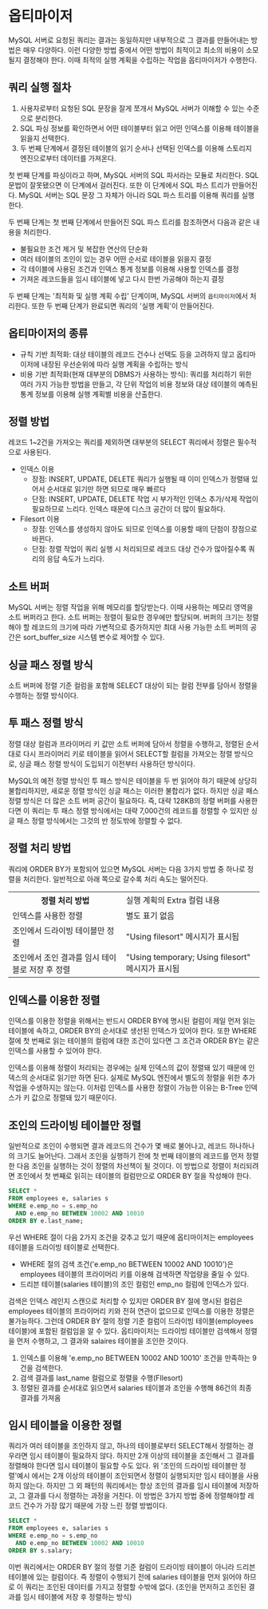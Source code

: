 # 옵티마이저
MySQL 서버로 요청된 쿼리는 결과는 동일하지만 내부적으로 그 결과를 만들어내는 방법은 매우 다양하다.
이런 다양한 방법 중에서 어떤 방법이 최적이고 최소의 비용이 소모될지 결정해야 한다. 이때 최적의 실행 계획을 수립하는 작업을 옵티마이저가 수행한다.

## 쿼리 실행 절차
1. 사용자로부터 요청된 SQL 문장을 잘게 쪼개서 MySQL 서버가 이해할 수 있는 수준으로 분리한다.
2. SQL 파싱 정보를 확인하면서 어떤 테이블부터 읽고 어떤 인덱스를 이용해 테이블을 읽을지 선택한다.
3. 두 번째 단계에서 결정된 테이블의 읽기 순서나 선택된 인덱스를 이용해 스토리지 엔진으로부터 데이터를 가져온다.

첫 번째 단계를 파싱이라고 하며, MySQL 서버의 SQL 파서라는 모듈로 처리한다. SQL 문법이 잘못됐으면 이 단계에서 걸러진다. 또한 이 단계에서
SQL 파스 트리가 만들어진다. MySQL 서버는 SQL 문장 그 자체가 아니라 SQL 파스 트리를 이용해 쿼리를 실행한다.

두 번째 단계는 첫 번째 단계에서 만들어진 SQL 파스 트리를 참조하면서 다음과 같은 내용을 처리한다.
- 불필요한 조건 제거 및 복잡한 연산의 단순화
- 여러 테이블의 조인이 있는 경우 어떤 순서로 테이블을 읽을지 결정
- 각 테이블에 사용된 조건과 인덱스 통계 정보를 이용해 사용할 인덱스를 결정
- 가져온 레코드들을 임시 테이블에 넣고 다시 한번 가공해야 하는지 결정

두 번째 단계는 '최적화 및 실행 계획 수립' 단계이며, MySQL 서버의 `옵티마이저`에서 처리한다. 또한 두 번째 단계가 완료되면 쿼리의 '실행 계획'이 만들어진다.

## 옵티마이저의 종류
- 규칙 기반 최적화: 대상 테이블의 레코드 건수나 선택도 등을 고려하지 않고 옵티마이저에 내장된 우선순위에 따라 실행 계획을 수립하는 방식
- 비용 기반 최적화(현재 대부분의 DBMS가 사용하는 방식): 쿼리를 처리하기 위한 여러 가지 가능한 방법을 만들고, 각 단위 작업의 비용 정보와 대상 테이블의
예측된 통계 정보를 이용해 실행 계획별 비용을 산출한다.

## 정렬 방법
레코드 1~2건을 가져오는 쿼리를 제외하면 대부분의 SELECT 쿼리에서 정렬은 필수적으로 사용된다.

- 인덱스 이용
  - 장점: INSERT, UPDATE, DELETE 쿼리가 실행될 때 이미 인덱스가 정렬돼 있어서 순서대로 읽기만 하면 되므로 매우 빠르다
  - 단점: INSERT, UPDATE, DELETE 작업 시 부가적인 인덱스 추가/삭제 작업이 필요하므로 느리다. 인덱스 때문에 디스크 공간이 더 많이 필요하다.
- Filesort 이용
  - 장점: 인덱스를 생성하지 않아도 되므로 인덱스를 이용할 때의 단점이 장점으로 바뀐다.
  - 단점: 정렬 작업이 쿼리 실행 시 처리되므로 레코드 대상 건수가 많아질수록 쿼리의 응답 속도가 느리다.

## 소트 버퍼
MySQL 서버는 정렬 작업을 위해 메모리를 할당받는다. 이때 사용하는 메모리 영역을 소트 버퍼라고 한다.
소트 버퍼는 정렬이 필요한 경우에만 할당되며. 버퍼의 크기는 정렬해야 할 레코드의 크기에 따라 가변적으로 증가하지만 최대 사용 가능한 소트 버퍼의 공간은
sort_buffer_size 시스템 변수로 제어할 수 있다. 

## 싱글 패스 정렬 방식
소트 버퍼에 정렬 기준 컬럼을 포함해 SELECT 대상이 되는 컬럼 전부를 담아서 정렬을 수행하는 정렬 방식이다.

## 투 패스 정렬 방식
정렬 대상 컬럼과 프라이머리 키 값만 소트 버퍼에 담아서 정렬을 수행하고, 정렬된 순서대로 다시 프라이머리 키로 테이블을 읽어서 SELECT할 컬럼을 가져오는
정렬 방식으로, 싱글 패스 정렬 방식이 도입되기 이전부터 사용하던 방식이다.

MySQL의 예전 정렬 방식인 투 패스 방식은 테이블을 두 번 읽어야 하기 때문에 상당히 불합리하지만, 새로운 정렬 방식인 싱글 패스는 이러한 불합리가 없다.
하지만 싱글 패스 정렬 방식은 더 많은 소트 버퍼 공간이 필요하다. 즉, 대략 128KB의 정렬 버퍼를 사용한다면 이 쿼리는 투 패스 정렬 방식에서는 대략 7,000건의
레코드를 정렬할 수 있지만 싱글 패스 정렬 방식에서는 그것의 반 정도밖에 정렬할 수 없다.

## 정렬 처리 방법
쿼리에 ORDER BY가 포함되어 있으면 MySQL 서버는 다음 3가지 방법 중 하나로 정렬을 처리한다. 일반적으로 아래 쪽으로 갈수록 처리 속도는 떨어진다.
<table>
<tr>
<th>
정렬 처리 방법
</th>
<td>
실행 계획의 Extra 컬럼 내용
</td>
</tr>
<tr>
<td>
인덱스를 사용한 정렬
</td>
<td>
별도 표기 없음
</td>
</tr>
<tr>
<td>
조인에서 드라이빙 테이블만 정렬
</td>
<td>
"Using filesort" 메시지가 표시됨
</td>
</tr>
<tr>
<td>
조인에서 조인 결과를 임시 테이블로 저장 후 정렬
</td>
<td>
"Using temporary; Using filesort" 메시지가 표시됨
</td>
</tr>
</table>

## 인덱스를 이용한 정렬
인덱스를 이용한 정렬을 위해서는 반드시 ORDER BY에 명시된 컬럼이 제일 먼저 읽는 테이블에 속하고, ORDER BY의 순서대로 생선된 인덱스가 있어야 한다.
또한 WHERE 절에 첫 번째로 읽는 테이블의 컬럼에 대한 조건이 있다면 그 조건과 ORDER BY는 같은 인덱스를 사용할 수 있어야 한다. 

인덱스를 이용해 정렬이 처리되는 경우에는 실제 인덱스의 값이 정렬돼 있기 때문에 인덱스의 순서대로 읽기만 하면 된다. 실제로 MySQL 엔진에서 별도의
정렬을 위한 추가 작업을 수생하지는 않는다. 이처럼 인덱스를 사용한 정렬이 가능한 이유는 B-Tree 인덱스가 키 값으로 정렬돼 있기 때문이다.

## 조인의 드라이빙 테이블만 정렬
일반적으로 조인이 수행되면 결과 레코드의 건수가 몇 배로 불어나고, 레코드 하나하나의 크기도 늘어난다. 그래서 조인을 실행하기 전에 첫 번째
테이블의 레코드를 먼저 정렬한 다음 조인을 실행하는 것이 정렬의 차선책이 될 것이다. 이 방법으로 정렬이 처리되려면 조인에서 첫 번째로 읽히는 테이블의
컬럼만으로 ORDER BY 절을 작성해야 한다.
```sql
SELECT *
FROM employees e, salaries s
WHERE e.emp_no = s.emp_no
  AND e.emp_no BETWEEN 10002 AND 10010
ORDER BY e.last_name;
```
우선 WHERE 절이 다음 2가지 조건을 갖추고 있기 때문에 옵티마이저는 employees 테이블을 드라이빙 테이블로 선택한다.
- WHERE 절의 검색 조건('e.emp_no BETWEEN 10002 AND 10010')은 employees 테이블의 프라이머리 키를 이용해 검색하면 작업량을 줄일 수 있다.
- 드리븐 테이블(salaries 테이블)의 조인 컬럼인 emp_no 컬럼에 인덱스가 있다.

검색은 인덱스 레인지 스캔으로 처리할 수 있지만 ORDER BY 절에 명시된 컬럼은 employees 테이블의 프라이머리 키와 전혀 연관이 없으므로 인덱스를 이용한
정렬은 불가능하다. 그런데 ORDER BY 절의 정렬 기준 컬럼이 드라이빙 테이블(employees 테이블)에 포함된 컬럼임을 알 수 있다. 옵티마이저는 드라이빙 테이블만
검색해서 정렬을 먼저 수행하고, 그 결과와 salaires 테이블을 조인한 것이다.

1. 인덱스를 이용해 'e.emp_no BETWEEN 10002 AND 10010' 조건을 만족하는 9건을 검색한다.
2. 검색 결과를 last_name 컬럼으로 정렬을 수행(FIlesort)
3. 정렬된 결과를 순서대로 읽으면서 salaries 테이블과 조인을 수행해 86건의 최종 결과를 가져옴

## 임시 테이블을 이용한 정렬
쿼리가 여러 테이블을 조인하지 않고, 하나의 테이블로부터 SELECT해서 정렬하는 경우라면 임시 테이블이 필요하지 않다.
하지만 2개 이상의 테이블을 조인해서 그 결과를 정렬해야 한다면 임시 테이블이 필요할 수도 있다. 위 '조인의 드라이빙 테이블만 정렬'예시 에서는 2개 이상의 테이블이
조인되면서 정렬이 실행되지만 임시 테이블을 사용하지 않는다. 하지만 그 외 패턴의 쿼리에서는 항상 조인의 결과를 임시 테이블에 저장하고, 그 결과를 다시 정렬하는 과정을 거친다.
이 방법은 3가지 방법 중에 정렬해야할 레코드 건수가 가장 많기 때문에 가장 느린 정렬 방법이다.
```sql
SELECT *
FROM employees e, salaries s
WHERE e.emp_no = s.emp_no
  AND e.emp_no BETWEEN 10002 AND 10010
ORDER BY s.salary;
```
이번 쿼리에서는 ORDER BY 절의 정렬 기준 컬럼이 드라이빙 테이블이 아니라 드리븐 테이블에 있는 컬럼이다. 즉 정렬이 수행되기 전에 salaries 테이블을 먼저 읽어야 하므로
이 쿼리는 조인된 데이터를 가지고 정렬할 수밖에 없다. (조인을 먼저하고 조인된 결과를 임시 테이블에 저장 후 정렬하는 방식)
